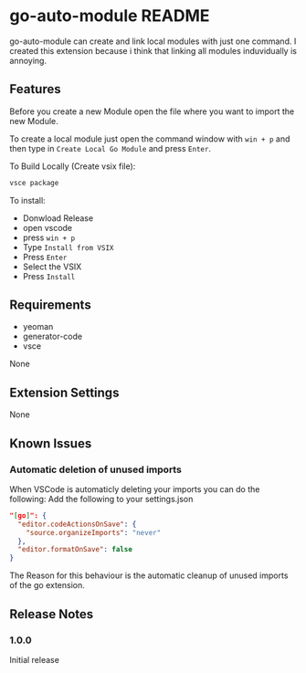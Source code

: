 # go-auto-module README

go-auto-module can create and link local modules with just one command.
I created this extension because i think that linking all modules induvidually is annoying. 

## Features

Before you create a new Module open the file where you want to import the new Module.

To create a local module just open the command window with 
```win + p``` and then type in ```Create Local Go Module```
and press ```Enter```.

To Build Locally (Create vsix file):
```bash
vsce package
```

To install:
- Donwload Release
- open vscode
- press ```win + p```
- Type ```Install from VSIX```
- Press ```Enter```
- Select the VSIX
- Press ```Install```

## Requirements
- yeoman
- generator-code
- vsce


None

## Extension Settings

None

## Known Issues

### Automatic deletion of unused imports

When VSCode is automaticly deleting your imports you can do the following:
Add the following to your settings.json

```json
"[go]": {
  "editor.codeActionsOnSave": {
    "source.organizeImports": "never"
  },
  "editor.formatOnSave": false
}
```

The Reason for this behaviour is the automatic cleanup of unused imports of the go extension.

## Release Notes

### 1.0.0

Initial release